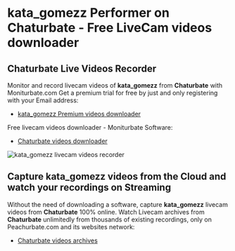 # kata_gomezz Performer on Chaturbate - Free LiveCam videos downloader

## Chaturbate Live Videos Recorder

Monitor and record livecam videos of **kata_gomezz** from **Chaturbate** with Moniturbate.com
Get a premium trial for free by just and only registering with your Email address:
* [kata_gomezz Premium videos downloader](https://moniturbate.com/request-demo-licence-key.html)

Free livecam videos downloader - Moniturbate Software:
* [Chaturbate videos downloader](https://moniturbate.com/moniturbate-download-software.html)

![kata_gomezz livecam videos recorder](https://peachurnet.com/templates/moniturbate-software.png)


## Capture kata_gomezz videos from the Cloud and watch your recordings on Streaming

Without the need of downloading a software, capture **kata_gomezz** livecam videos from **Chaturbate** 100% online.
Watch Livecam archives from **Chaturbate** unlimitedly from thousands of existing recordings, only on Peachurbate.com and its websites network:
* [Chaturbate videos archives](https://peachurnet.com/)